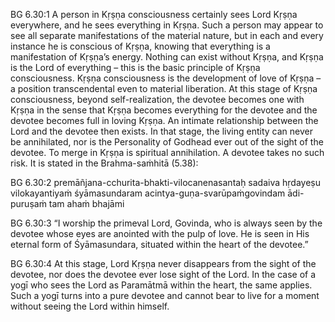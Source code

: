BG 6.30:1	A person in Kṛṣṇa consciousness certainly sees Lord Kṛṣṇa everywhere, and he sees everything in Kṛṣṇa. Such a person may appear to see all separate manifestations of the material nature, but in each and every instance he is conscious of Kṛṣṇa, knowing that everything is a manifestation of Kṛṣṇa’s energy. Nothing can exist without Kṛṣṇa, and Kṛṣṇa is the Lord of everything – this is the basic principle of Kṛṣṇa consciousness. Kṛṣṇa consciousness is the development of love of Kṛṣṇa – a position transcendental even to material liberation. At this stage of Kṛṣṇa consciousness, beyond self-realization, the devotee becomes one with Kṛṣṇa in the sense that Kṛṣṇa becomes everything for the devotee and the devotee becomes full in loving Kṛṣṇa. An intimate relationship between the Lord and the devotee then exists. In that stage, the living entity can never be annihilated, nor is the Personality of Godhead ever out of the sight of the devotee. To merge in Kṛṣṇa is spiritual annihilation. A devotee takes no such risk. It is stated in the Brahma-saṁhitā (5.38):

BG 6.30:2	premāñjana-cchurita-bhakti-vilocanenasantaḥ sadaiva hṛdayeṣu vilokayantiyaṁ śyāmasundaram acintya-guṇa-svarūpaṁgovindam ādi-puruṣaṁ tam ahaṁ bhajāmi

BG 6.30:3	“I worship the primeval Lord, Govinda, who is always seen by the devotee whose eyes are anointed with the pulp of love. He is seen in His eternal form of Śyāmasundara, situated within the heart of the devotee.”

BG 6.30:4	At this stage, Lord Kṛṣṇa never disappears from the sight of the devotee, nor does the devotee ever lose sight of the Lord. In the case of a yogī who sees the Lord as Paramātmā within the heart, the same applies. Such a yogī turns into a pure devotee and cannot bear to live for a moment without seeing the Lord within himself.